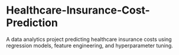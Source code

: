 # Healthcare-Insurance-Cost-Prediction
A data analytics project predicting healthcare insurance costs using regression models, feature engineering, and hyperparameter tuning.
